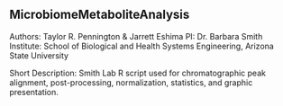 ## MicrobiomeMetaboliteAnalysis


Authors: Taylor R. Pennington & Jarrett Eshima
PI: Dr. Barbara Smith
Institute: School of Biological and Health Systems Engineering, Arizona State University


Short Description: Smith Lab R script used for chromatographic peak alignment, post-processing, normalization, statistics, and graphic presentation. 

